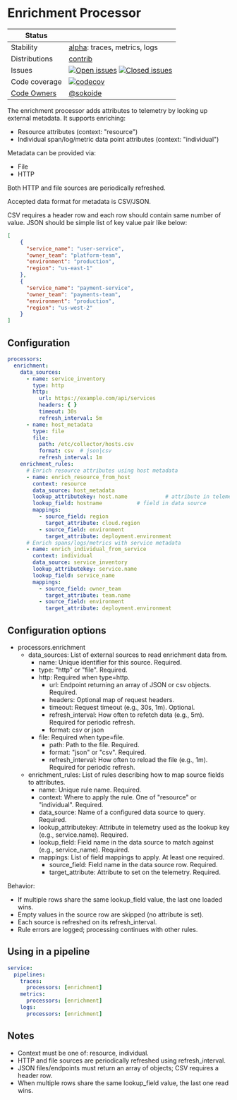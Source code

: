 # Enrichment Processor

<!-- status autogenerated section -->
| Status        |           |
| ------------- |-----------|
| Stability     | [alpha]: traces, metrics, logs   |
| Distributions | [contrib] |
| Issues        | [![Open issues](https://img.shields.io/github/issues-search/open-telemetry/opentelemetry-collector-contrib?query=is%3Aissue%20is%3Aopen%20label%3Aprocessor%2Fenrichment%20&label=open&color=orange&logo=opentelemetry)](https://github.com/open-telemetry/opentelemetry-collector-contrib/issues?q=is%3Aopen+is%3Aissue+label%3Aprocessor%2Fenrichment) [![Closed issues](https://img.shields.io/github/issues-search/open-telemetry/opentelemetry-collector-contrib?query=is%3Aissue%20is%3Aclosed%20label%3Aprocessor%2Fenrichment%20&label=closed&color=blue&logo=opentelemetry)](https://github.com/open-telemetry/opentelemetry-collector-contrib/issues?q=is%3Aclosed+is%3Aissue+label%3Aprocessor%2Fenrichment) |
| Code coverage | [![codecov](https://codecov.io/github/open-telemetry/opentelemetry-collector-contrib/graph/main/badge.svg?component=processor_enrichment)](https://app.codecov.io/gh/open-telemetry/opentelemetry-collector-contrib/tree/main/?components%5B0%5D=processor_enrichment&displayType=list) |
| [Code Owners](https://github.com/open-telemetry/opentelemetry-collector-contrib/blob/main/CONTRIBUTING.md#becoming-a-code-owner)    | [@sokoide](https://www.github.com/sokoide) |

[alpha]: https://github.com/open-telemetry/opentelemetry-collector/blob/main/docs/component-stability.md#alpha
[contrib]: https://github.com/open-telemetry/opentelemetry-collector-releases/tree/main/distributions/otelcol-contrib
<!-- end autogenerated section -->

The enrichment processor adds attributes to telemetry by looking up external metadata. It supports enriching:
- Resource attributes (context: "resource")
- Individual span/log/metric data point attributes (context: "individual")

Metadata can be provided via:
- File
- HTTP

Both HTTP and file sources are periodically refreshed.

Accepted data format for metadata is CSV/JSON.

CSV requires a header row and each row should contain same number of value.
JSON should be simple list of key value pair like below: 

```json
[
	{
	  "service_name": "user-service",
	  "owner_team": "platform-team",
	  "environment": "production",
	  "region": "us-east-1"
	},
	{
	  "service_name": "payment-service",
	  "owner_team": "payments-team",
	  "environment": "production",
	  "region": "us-west-2"
	}
]
```

## Configuration

```yaml
processors:
  enrichment:
    data_sources:
      - name: service_inventory
        type: http
        http:
          url: https://example.com/api/services
          headers: { }
          timeout: 30s
          refresh_interval: 5m
      - name: host_metadata
        type: file
        file:
          path: /etc/collector/hosts.csv
          format: csv  # json|csv
          refresh_interval: 1m
    enrichment_rules:
      # Enrich resource attributes using host metadata
      - name: enrich_resource_from_host
        context: resource
        data_source: host_metadata
        lookup_attributekey: host.name            # attribute in telemetry
        lookup_field: hostname           # field in data source
        mappings:
          - source_field: region
            target_attribute: cloud.region
          - source_field: environment
            target_attribute: deployment.environment
      # Enrich spans/logs/metrics with service metadata
      - name: enrich_individual_from_service
        context: individual
        data_source: service_inventory
        lookup_attributekey: service.name
        lookup_field: service_name
        mappings:
          - source_field: owner_team
            target_attribute: team.name
          - source_field: environment
            target_attribute: deployment.environment
```

## Configuration options

- processors.enrichment
  - data_sources: List of external sources to read enrichment data from.
    - name: Unique identifier for this source. Required.
    - type: "http" or "file". Required.
    - http: Required when type=http.
      - url: Endpoint returning an array of JSON or csv objects. Required.
      - headers: Optional map of request headers.
      - timeout: Request timeout (e.g., 30s, 1m). Optional.
      - refresh_interval: How often to refetch data (e.g., 5m). Required for periodic refresh.
      - format: csv or json
    - file: Required when type=file.
      - path: Path to the file. Required.
      - format: "json" or "csv". Required.
      - refresh_interval: How often to reload the file (e.g., 1m). Required for periodic refresh.
  - enrichment_rules: List of rules describing how to map source fields to attributes.
    - name: Unique rule name. Required.
    - context: Where to apply the rule. One of "resource" or "individual". Required.
    - data_source: Name of a configured data source to query. Required.
    - lookup_attributekey: Attribute in telemetry used as the lookup key (e.g., service.name). Required.
    - lookup_field: Field name in the data source to match against (e.g., service_name). Required.
    - mappings: List of field mappings to apply. At least one required.
      - source_field: Field name in the data source row. Required.
      - target_attribute: Attribute to set on the telemetry. Required.

Behavior:
- If multiple rows share the same lookup_field value, the last one loaded wins.
- Empty values in the source row are skipped (no attribute is set).
- Each source is refreshed on its refresh_interval.
- Rule errors are logged; processing continues with other rules.

## Using in a pipeline

```yaml
service:
  pipelines:
    traces:
      processors: [enrichment]
    metrics:
      processors: [enrichment]
    logs:
      processors: [enrichment]
```

## Notes
- Context must be one of: resource, individual.
- HTTP and file sources are periodically refreshed using refresh_interval.
- JSON files/endpoints must return an array of objects; CSV requires a header row.
- When multiple rows share the same lookup_field value, the last one read wins.
